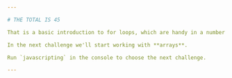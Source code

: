 ```yaml
---

# THE TOTAL IS 45

That is a basic introduction to for loops, which are handy in a number of situations, particularly in combination with other data types like strings and arrays.

In the next challenge we'll start working with **arrays**.

Run `javascripting` in the console to choose the next challenge.

---
```

